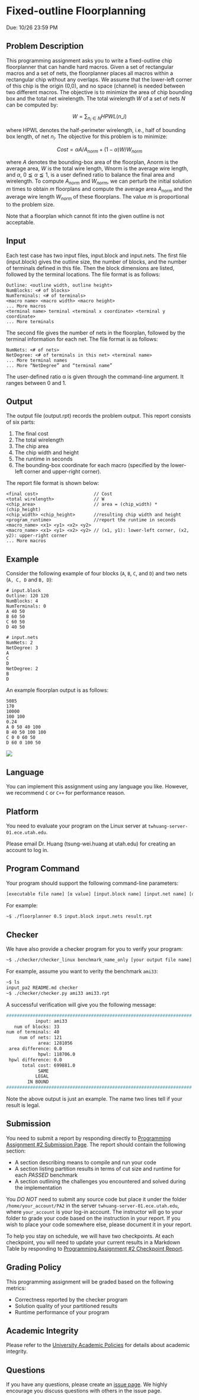 # Fixed-outline Floorplanning

Due: 10/26 23:59 PM

## Problem Description

This programming assignment asks you to write a fixed-outline chip floorplanner that can handle hard macros. Given a set of rectangular macros and a set of nets, the floorplanner places all macros within a rectangular chip without any overlaps. We assume that the lower-left corner of this chip is the origin (0,0), and no space (channel) is needed between two different macros. The objective is to minimize the area of chip bounding box and the total net wirelength. The total wirelength $W$ of a set of nets $N$ can be computed by:

$$
W = \sum_{n_i \in N} HPWL(n\_i)
$$

where HPWL denotes the half-perimeter wirelength, i.e., half of bounding box length, of net $n_i$. The objective for this problem is to minimize:

$$
Cost = \alpha A/A_{norm} + (1 - \alpha) W/W_{norm}
$$

where $A$ denotes the bounding-box area of the floorplan, Anorm is the average area, $W$ is the total wire length, Wnorm is the average wire length, and $\alpha$, $0 ≦ \alpha ≦ 1$, is a user defined ratio to balance the final area and wirelength. To compute $A_{norm}$ and $W_{norm}$, we can perturb the initial solution $m$ times to obtain $m$ floorplans and compute the average area $A_{norm}$ and the average wire length $W_{norm}$ of these floorplans. The value $m$ is proportional to the problem size. 

Note that a floorplan which cannot fit into the given outline is not acceptable.

## Input

Each test case has two input files, input.block and input.nets. The first file (input.block) gives the outline size, the number of blocks, and the number of terminals defined in this file. Then the block dimensions are listed, followed by the terminal locations. The file format is as follows:

```text
Outline: <outline width, outline height> 
NumBlocks: <# of blocks> 
NumTerminals: <# of terminals>
<macro name> <macro width> <macro height> 
... More macros
<terminal name> terminal <terminal x coordinate> <terminal y coordinate> 
... More terminals
```

The second file gives the number of nets in the floorplan, followed by the terminal information for each net. The file format is as follows:

```text
NumNets: <# of nets>
NetDegree: <# of terminals in this net> <terminal name>
... More terminal names
... More “NetDegree” and “terminal name”
```

The user-defined ratio α is given through the command-line argument. It ranges between 0 and 1.

## Output

The output file (output.rpt) records the problem output. This report consists of six parts: 
  1. The final cost
  2. The total wirelength
  3. The chip area
  4. The chip width and height
  5. The runtime in seconds
  6. The bounding-box coordinate for each macro (specified by the lower-left corner and upper-right corner). 

The report file format is shown below:


```text
<final cost>                     // Cost 
<total wirelength>               // W
<chip_area>                      // area = (chip_width) * (chip_height)
<chip_width> <chip_height>       //resulting chip width and height
<program_runtime>                //report the runtime in seconds
<macro_name> <x1> <y1> <x2> <y2> 
<macro_name> <x1> <y1> <x2> <y2> // (x1, y1): lower-left corner, (x2, y2): upper-right corner 
... More macros
```

## Example

Consider the following example of four blocks (`A`, `B`, `C`, and `D`) and two nets (`A, C, D` and `B, D`):

```text
# input.block
Outline: 120 120 
NumBlocks: 4 
NumTerminals: 0 
A 40 50
B 60 50 
C 60 50 
D 40 50
```

```text
# input.nets
NumNets: 2 
NetDegree: 3 
A
C
D 
NetDegree: 2 
B
D
```

An example floorplan output is as follows:

```
5085 
170 
10000 
100 100 
0.24
A 0 50 40 100 
B 40 50 100 100 
C 0 0 60 50 
D 60 0 100 50
```

![](images/example.png)




## Language

You can implement this assignment using any language you like. However, we recommend `C` or `C++` for performance reason.

## Platform

You need to evaluate your program on the Linux server at `twhuang-server-01.ece.utah.edu`.

Please email Dr. Huang (tsung-wei.huang at utah.edu) for creating an account to log in.


## Program Command 

Your program should support the following command-line parameters:

```bash
[executable file name] [α value] [input.block name] [input.net name] [output file name]
```

For example:

```bash
~$ ./floorplanner 0.5 input.block input.nets result.rpt
```

## Checker 

We have also provide a checker program for you to verify your program:

```bash
~$ ./checker/checker_linux benchmark_name_only [your output file name]
```

For example, assume you want to verity the benchmark `ami33`:

```bash
~$ ls
input_pa2 README.md checker
~$ ./checker/checker.py ami33 ami33.rpt  
```

A successful verification will give you the following message:

```bash
######################################################################
           input: ami33
   num of blocks: 33
num of terminals: 40
     num of nets: 121
            area: 1281056
 area difference: 0.0
            hpwl: 118706.0
 hpwl difference: 0.0
      total cost: 699881.0
            SAME
           LEGAL
        IN BOUND
######################################################################
```

Note the above output is just an example. The name two lines tell if your result is legal.


## Submission

You need to submit a report by responding directly to [Programming Assignment #2 Submission Page](https://github.com/tsung-wei-huang/ece5960-physical-design/issues/3). The report should contain the following section:

+ A section describing means to compile and run your code 
+ A section listing partition results in terms of cut size and runtime for each *PASSED* benchmark 
+ A section outlining the challenges you encountered and solved during the implementation

You *DO NOT* need to submit any source code but place it under the folder `/home/your_account/PA2` in the server `twhuang-server-01.ece.utah.edu`, where `your_account` is your log-in account. The instructor will go to your folder to grade your code based on the instruction in your report. If you wish to place your code somewhere else, please document it in your report.

To help you stay on schedule, we will have two checkpoints. At each checkpoint, you will need to update your current results in a Markdown Table by responding to [Programming Assignment #2 Checkpoint Report](https://github.com/tsung-wei-huang/ece5960-physical-design/issues/4).


## Grading Policy

This programming assignment will be graded based on the following metrics:

+ Correctness reported by the checker program
+ Solution quality of your partitioned results
+ Runtime performance of your program

## Academic Integrity

Please refer to the [University Academic Policies](https://regulations.utah.edu/academics/) for details about academic integrity.

## Questions

If you have any questions, please create an [issue page](https://github.com/tsung-wei-huang/ece5960-physical-design/issues). We highly encourage you discuss questions with others in the issue page.
